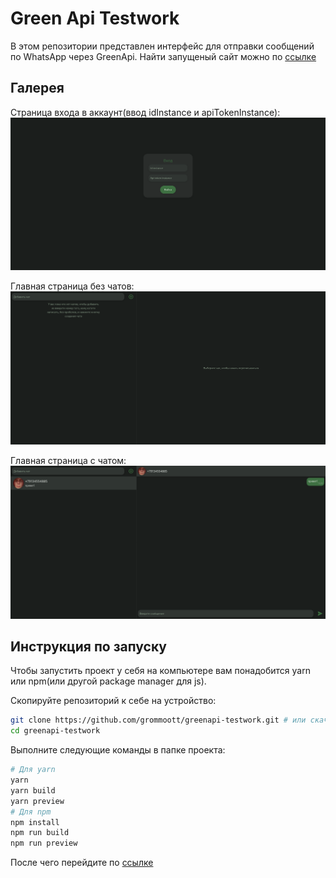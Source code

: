 # Green Api Testwork
В этом репозитории представлен интерфейс для отправки сообщений по WhatsApp через GreenApi. Найти запущеный сайт можно по [ссылке](https://greenapi-testwork.vercel.app/)

## Галерея

Страница входа в аккаунт(ввод idInstance и apiTokenInstance):
![Страница входа в аккаунт(ввод idInstance и apiTokenInstance)](./pictures/loginPage.png)

Главная страница без чатов:
![Главная страница без чатов](./pictures/mainPageEmpty.png)

Главная страница с чатом:
![Главная страница с чатом](./pictures/mainPage.png)

## Инструкция по запуску
Чтобы запустить проект у себя на компьютере вам понадобится yarn или npm(или другой package manager для js). 

Скопируйте репозиторий к себе на устройство:
```sh
git clone https://github.com/grommoott/greenapi-testwork.git # или скачать .zip файл и распаковать
cd greenapi-testwork
```

Выполните следующие команды в папке проекта:
```sh
# Для yarn
yarn
yarn build
yarn preview
# Для npm
npm install
npm run build
npm run preview
```

После чего перейдите по [ссылке](http://localhost:4173)
